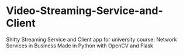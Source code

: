# Video-Streaming-Service-and-Client
Shitty Streaming Service and Client app for university course: Network Services in Business
Made in Python with OpenCV and Flask
